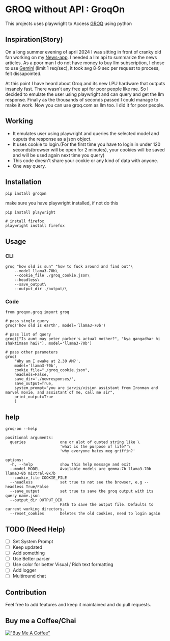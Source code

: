 # GROQ without API : GroqOn

This projects uses playwright to Access [GROQ](https://www.groq.com) using python

## Inspiration(Story)
On a long summer evening of april 2024 I was sitting in front of cranky old fan working on my [News-app](https://www.github.com/tikendraw/news-app). I needed a llm api to summarize the news articles. As a poor man I do not have money to buy llm subscription, I chose to use [Gemini](https://gemini.google.com) (limit 1 req/sec), it took avg 8-9 sec per request to process, felt dissapointed.

At this point I have heard about Groq and its new LPU hardware that outputs insanely fast. 
There wasn't any free api for poor people like me. So I decided to emulate the user using playwright and can query and get the llm response. Finally as the thousands of seconds passed I could manage to make it work. Now you can use groq.com as llm too. I did it for poor people. 

## Working

* It emulates user using playwright and queries the selected model and ouputs the response as a json object.
* It uses cookie to login.(For the first time you have to login in under 120 seconds(browser will be open for 2 minutes), your cookies will be saved and will be used again next time you query)
* This code doesn't share your cookie or any kind of data with anyone.
* One way query.

## Installation

```
pip install groqon
```
make sure you have playwright installed, if not do this
```
pip install playwright

# install firefox
playwright install firefox
```

## Usage
### CLI
```
groq "how old is sun" "how to fuck around and find out"\
    --model llama3-70b\
    --cookie_file ./groq_cookie.json\
    --headless\
    --save_output\
    --output_dir ./output/\
```
### Code
```
from groqon.groq import groq

# pass single query
groq('how old is earth', model='llama3-70b')

# pass list of query
groq(["Is aunt may peter parker's actual mother?", "kya gangadhar hi shaktimaan hai?"], model='llama3-70b')

# pass other parameters
groq(
    'Why am I awake at 2.30 AM?',
    model='llama3-70b', 
    cookie_file="./groq_cookie.json", 
    headless=False,
    save_dir='./newresponses/',
    save_output=True, 
    system_prompt="you are jarvis/vision assistant from Ironman and marvel movie, and assistant of me, call me sir",
    print_output=True
    )
```
## help

```
groq-on --help

positional arguments:
  queries               one or alot of quoted string like \
                        'what is the purpose of life?'\
                        'why everyone hates meg griffin?'

options:
  -h, --help            show this help message and exit
  --model MODEL         Available models are gemma-7b llama3-70b llama3-8b mixtral-8x7b
  --cookie_file COOKIE_FILE
  --headless            set true to not see the browser, e.g --headless True/False
  --save_output         set true to save the groq output with its query name.json
  --output_dir OUTPUT_DIR
                        Path to save the output file. Defaults to current working directory.
  --reset_cookies       Deletes the old cookies, need to login again
```

## TODO (Need Help)

* [ ] Set System Prompt
* [ ] Keep updated
* [ ] Add something
* [ ] Use Better parser
* [ ] Use color for better Visual / Rich text formatting
* [ ] Add logger
* [ ] Multiround chat

## Contribution

Feel free to add features and keep it maintained and do pull requests.

## Buy me a Coffee/Chai
[!["Buy Me A Coffee"](https://www.buymeacoffee.com/assets/img/custom_images/orange_img.png)](https://buymeacoffee.com/tikendraw)


